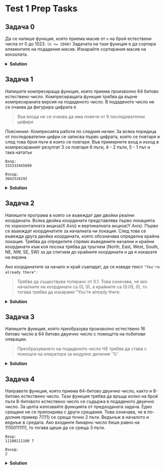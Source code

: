 # Test 1 Prep Tasks

## Задача 0
Да се напише функция, която приема масив от `n` на брой естествени числа от 0 до 1023. `(n <= 2048)`
Задачата на тази функция е да сортира елементите на подадения масив. Изкарайте сортирания масив на конзолата.

<details><summary><b>Solution</b></summary> 
<p>

```cpp
void sortArray(unsigned int arr[], unsigned size) 
{
	const unsigned numbersRange = 1024;
	unsigned numbersHeatMap[numbersRange] { 0 };

	for (unsigned i = 0; i < size; i++)
	{
		unsigned currentNum = arr[i];
		numbersHeatMap[currentNum] += 1;
	}

	unsigned counter = 0;
	for (unsigned currNum = 0; currNum < numbersRange; currNum++)
	{
		for (unsigned repeat = 0; repeat < numbersHeatMap[currNum]; repeat++)
		{
			arr[counter] = currNum;
			counter += 1;
		}
	}
}
```

</p>
</details>

## Задача 1
Напишете компресираща функция, която приема произволно 64 битово естествено число. Компресиращата функция трябва да върне компресиранатa версия на подаденото число. В подаденото число не се очаква да фигурира цифрата `0`.

> Във входа не се очаква да има повече от 9 последователни цифири 

*Пояснение*: Компресията работи по следния начин: За всяка поредица от последователни цифри се записва първо цифрата, която се повтаря и след това броя пъти в които се повтаря. Във примерните вход и изход в компресираният резултат 3 се повтаря 6 пъти, 4 - 2 пъти, 5 - 1 път и така нататък

```
Вход:
333333445699

Изход:
3642516192
```

<details><summary><b>Solution</b></summary> 
<p>

```cpp
unsigned long long reverseNum(unsigned long long num)
{
	unsigned long long reversedNum = 0;

	while (num > 0)
	{
		unsigned lastDigit = num % 10;
		reversedNum = (reversedNum * 10) + lastDigit;
		num /= 10;
	}

	return reversedNum;
}

unsigned countRepeatingNums(unsigned long long num, unsigned digit) 
{
	unsigned counter = 0;

	while (num % 10 == digit)
	{
		counter += 1;
		num = num / 10;
	}

	return counter;
}

unsigned power(unsigned base, unsigned power)
{
	unsigned result = 1;
	for (int i = 0; i < power; i++)
	{
		result *= base;
	}

	return result;
}

unsigned long long compressNum(unsigned long long num)
{
	num = reverseNum(num);
	unsigned long long compressedNum = 0;

	while (num > 0)
	{
		unsigned lastDigit = num % 10;
		unsigned lastDigitCount = countRepeatingNums(num, lastDigit);
		num /= power(10, lastDigitCount);

		unsigned occurance = lastDigit * 10 + lastDigitCount;
		compressedNum = compressedNum * 100 + occurance;
	}

	return compressedNum;
}
```

</p>
</details>

## Задача 2
Напишете програма в която се въвеждат две двойки реални координати. Всяка двойка координати представлява първо локацията по хоризонталната акциза(X Axis) и вертикалната акциза(Y Axis). Първо се въвеждат координатите за началната ни локация. След това се въвежда друга двойка координати, която обозначава определна крайна локация. Трябва да определите спрямо въведените начални и крайни координати към коя посока трябва да тръгнем (North, East, West, South, NE, NW, SE, SW) за да стигнем до крайните координати и да я изкарате на екрана. 

Ако координатите за начало и край съвпадат, да се изведе текст `"You're already there"`.

> Трябва да съществува толеранс от 0.1. Това означава, че ако началните ни координати са (0, 0), а крайните са (0.05, 0), то тогава трябва да изкараме "You're already there:

<details><summary><b>Solution</b></summary> 
<p>

```cpp
int main()
{
	float startX, startY;
	std::cin >> startX >> startY;

	float endX, endY;
	std::cin >> endX >> endY;

	bool isNorth = startY < endY && endY - startY > 0.1f;
	bool isSouth = startY > endY && startY - endY > 0.1f;
	bool isWest = startX > endX && startX - endX > 0.1f;
	bool isEast = startX < endX && endX - startX > 0.1f;

	bool isNE = isNorth && isEast;
	bool isNW = isNorth && isWest;
	bool isSE = isSouth && isEast;
	bool isSW = isSouth && isWest;

	bool isCenter = !isNorth && !isSouth && !isWest && !isEast;

	if (isCenter)
	{
		std::cout << "You're at the center!";
		return 0;
	}

	if (isNorth)
	{
		if (isNW)
		{
			std::cout << "NW";
		}
		else if (isNE)
		{
			std::cout << "NE";
		}
		else
		{
			std::cout << "N";
		}
	}
	else if (isSouth)
	{
		if (isSW)
		{
			std::cout << "SW";
		}
		else if (isSE)
		{
			std::cout << "SE";
		}
		else
		{
			std::cout << "S";
		}
	}
	else
	{
		if (isWest)
		{
			std::cout << "W";
		}
		else
		{
			std::cout << "E";
		}
	}
}
```

</p>
</details>

## Задача 3
Напишете функция, която преобразува произволно естествено 16 битово число в 64 битово двуично число с помощтта на побитови операции.

> Преобразуването на подаденото число НЕ трябва да става с помощта на оператора за модулно деление '%'

<details><summary><b>Solution</b></summary> 
<p>

```cpp
unsigned long long convertToBinary(unsigned short num)
{
	unsigned long long binaryNum = 0;
	unsigned power = 1;

	while (num > 0)
	{
		unsigned lastDigit = num & 1;
		num = num >> 1;
		binaryNum = binaryNum + lastDigit * power;
		power *= 10;
	}

	return binaryNum;
}
```

</p>
</details>

## Задача 4
Направете функция, която приема 64-битово двуично число, както и 8-битово естествено число. Тази функция трябва да връща колко на брой пъти 8-битовото естествено число се съдържа в подаденото двуично число. За целта изпозвайте функцията от предходаната задача. Едно срещане не се препокрива с други срещания.
Това означава, че в по-долния пример 7(111) се среща точно 2 пъти. Ведънъж в началото и веднъж в средата.
Ако входинте бинарно число беше равно на 11100111111, то тогава щеше да се среща 3 пъти.

```
Вход:
11100111100 7

Изход:
2 
```

<details><summary><b>Solution</b></summary> 
<p>

```cpp

unsigned countBinaryOccurances(unsigned long long binaryBase, unsigned short num)
{
	unsigned long long binaryNum = convertToBinary(num);
	unsigned binaryNumDigitsCount = std::log10(binaryNum) + 1; // Cool way to find digits count
	unsigned long long binaryNumMask = power(10, binaryNumDigitsCount); // Using the function from the task above

	unsigned occurancesCount = 0;
	while (binaryBase > 0)
	{
		if (binaryBase % binaryNumMask == binaryNum)
		{
			occurancesCount += 1;
			binaryBase /= binaryNumMask;
		}
		else
		{
			binaryBase /= 10;
		}
	}

	return occurancesCount;
}
```

</p>
</details>